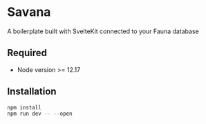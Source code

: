 # Savana

A boilerplate built with SvelteKit connected to your Fauna database

## Required

- Node version >= 12.17

## Installation

```javascript
npm install
npm run dev -- --open
```
